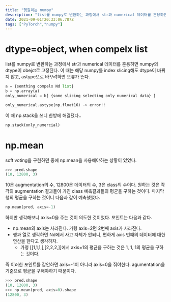 ```yaml
---
title: "헷갈리는 numpy"
description: "list를 numpy로 변환하는 과정에서 str과 numerical 데이터를 혼용하면 numpy의 dtype이 obejct로 고정된다. 이 때는 해당 numpy를 index slicing해도 dtype이 바뀌지 않고, astype으로 바꾸려하면 오류가 뜬다.이 때 np"
date: 2021-09-01T20:33:06.787Z
tags: ["PyTorch","numpy"]
---
```

# dtype=object, when compelx list

list를 numpy로 변환하는 과정에서 str과 numerical 데이터를 혼용하면 numpy의 dtype이 obejct로 고정된다. 이 때는 해당 numpy를 index slicing해도 dtype이 바뀌지 않고, astype으로 바꾸려하면 오류가 뜬다.

```python
a = {somthing compelx Nd list}
b = np.array(a)
only_numerical = b[ {some slicing selecting only numerical data} ]

only_numerical.astype(np.float16) -> error!!

```

이 때 np.stack을 쓰니 한방에 해결됐다.. 

```python
np.stack(only_numercial)
```

# np.mean
soft voting을 구현하던 중에 np.mean을 사용해야하는 상황이 있었다. 

```python
>>> pred.shape
(10, 12800, 3)
```

10은 augmentation의 수, 12800은 데이터의 수, 3은 class의 수이다. 원하는 것은 각각의 augmentation 결과들이 가진 class 예측결과들의 평균을 구하는 것이다. 마지막 행의 평균을 구하는 것이니 다음과 같이 예측했었다.

```python
np.mean(pred, axis=-1)
```

하지만 생각해보니 axis=0을 주는 것이 의도한 것이었다. 포인트는 다음과 같다.
- np.mean의 axis는 사라진다. 가령 axis=2면 2번째 axis가 사라진다.
- 행과 열로 생각하면 Nd에서 사고 자체가 안되니, 편하게 axis 번째의 데이터에 대한 연산을 한다고 생각하자.
  - 가령 [[1,1,1,],[2,2,2,]]에서 axis=1의 평균을 구하는 것은 1, 1, 1의 평균을 구하는 것이다.
  
즉 이러한 포인트를 감안하면 axis=-1이 아니라 axis=0을 줘야한다. agumentation을 기준으로 평균을 구해야하기 때문이다.

```python
>>> pred.shape
(10, 12800, 3)
>>> np.mean(pred, axis=0).shape
(12800, 3)